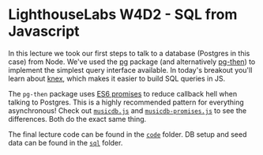 # LighthouseLabs W4D2 - SQL from Javascript

In this lecture we took our first steps to talk to a database (Postgres in this
case) from Node. We've used the [pg](https://www.npmjs.com/package/pg) package
(and alternatively [pg-then](https://www.npmjs.com/package/pg-then)) to
implement the simplest query interface available. In today's breakout you'll
learn about [knex](https://www.npmjs.com/package/knex), which makes it easier to
build SQL queries in JS.

The `pg-then` package uses [ES6 promises](http://www.datchley.name/es6-promises/) to reduce callback hell when talking to Postgres. This is a highly recommended pattern for everything asynchronous! Check out [`musicdb.js`](code/musicdb.js) and [`musicdb-promises.js`](code/musicdb-promises.js) to see the differences. Both do the exact same thing.

The final lecture code can be found in the [`code`](code/) folder.
DB setup and seed data can be found in the [`sql`](sql/) folder.
